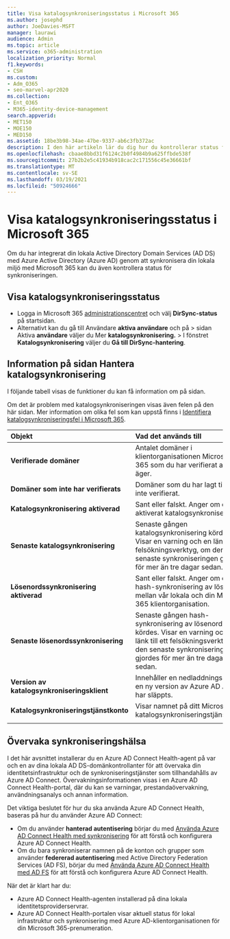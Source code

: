 ```yaml
---
title: Visa katalogsynkroniseringsstatus i Microsoft 365
ms.author: josephd
author: JoeDavies-MSFT
manager: laurawi
audience: Admin
ms.topic: article
ms.service: o365-administration
localization_priority: Normal
f1.keywords:
- CSH
ms.custom:
- Adm_O365
- seo-marvel-apr2020
ms.collection:
- Ent_O365
- M365-identity-device-management
search.appverid:
- MET150
- MOE150
- MED150
ms.assetid: 18be3b98-34ae-47be-9337-ab6c3fb372ac
description: I den här artikeln lär du dig hur du kontrollerar status för katalogsynkroniseringen i Office 365.
ms.openlocfilehash: cbaae8bbd31f6124c2b0f4984b9a625ffbde538f
ms.sourcegitcommit: 27b2b2e5c41934b918cac2c171556c45e36661bf
ms.translationtype: MT
ms.contentlocale: sv-SE
ms.lasthandoff: 03/19/2021
ms.locfileid: "50924666"
---
```

# <a name="view-directory-synchronization-status-in-microsoft-365"></a>Visa katalogsynkroniseringsstatus i Microsoft 365

Om du har integrerat din lokala Active Directory Domain Services (AD DS) med Azure Active Directory (Azure AD) genom att synkronisera din lokala miljö med Microsoft 365 kan du även kontrollera status för synkroniseringen.
  
## <a name="view-directory-synchronization-status"></a>Visa katalogsynkroniseringsstatus

- Logga in Microsoft 365 [administrationscentret](https://admin.microsoft.com) och välj **DirSync-status** på startsidan.
- Alternativt kan du gå till Användare **aktiva användare** och på \> sidan Aktiva **användare** väljer du Mer **katalogsynkronisering.** \>  I fönstret **Katalogsynkronisering** väljer du **Gå till DirSync-hantering**.

## <a name="information-on-the-manage-directory-synchronization-page"></a>Information på sidan Hantera katalogsynkronisering

I följande tabell visas de funktioner du kan få information om på sidan.
  
Om det är problem med katalogsynkroniseringen visas även felen på den här sidan. Mer information om olika fel som kan uppstå finns i [Identifiera katalogsynkroniseringsfel i Microsoft 365](identify-directory-synchronization-errors.md).
  
|Objekt|Vad det används till|
|:-----|:-----|
|**Verifierade domäner** | Antalet domäner i klientorganisationen Microsoft 365 som du har verifierat att du äger. |
|**Domäner som inte har verifierats** | Domäner som du har lagt till, men inte verifierat. |
|**Katalogsynkronisering aktiverad** |Sant eller falskt. Anger om du har aktiverat katalogsynkronisering. |
|**Senaste katalogsynkronisering** | Senaste gången katalogsynkronisering kördes. Visar en varning och en länk till ett felsökningsverktyg, om den senaste synkroniseringen gjordes för mer än tre dagar sedan. |
|**Lösenordssynkronisering aktiverad** | Sant eller falskt. Anger om du har hash-synkronisering av lösenord mellan vår lokala och din Microsoft 365 klientorganisation. |
|**Senaste lösenordssynkronisering** | Senaste gången hash-synkronisering av lösenord kördes. Visar en varning och en länk till ett felsökningsverktyg, om den senaste synkroniseringen gjordes för mer än tre dagar sedan. |
|**Version av katalogsynkroniseringsklient** | Innehåller en nedladdningslänk om en ny version av Azure AD Anslut har släppts. |
|**Katalogsynkroniseringstjänstkonto** | Visar namnet på ditt Microsoft 365 katalogsynkroniseringstjänstkonto. |
|||

## <a name="monitor-synchronization-health"></a>Övervaka synkroniseringshälsa

I det här avsnittet installerar du en Azure AD Connect Health-agent på var och en av dina lokala AD DS-domänkontrollanter för att övervaka din identitetsinfrastruktur och de synkroniseringstjänster som tillhandahålls av Azure AD Connect. Övervakningsinformationen visas i en Azure AD Connect Health-portal, där du kan se varningar, prestandaövervakning, användningsanalys och annan information.

Det viktiga beslutet för hur du ska använda Azure AD Connect Health, baseras på hur du använder Azure AD Connect:

- Om du använder **hanterad autentisering** börjar du med [Använda Azure AD Connect Health med synkronisering](/azure/active-directory/connect-health/active-directory-aadconnect-health-sync) för att förstå och konfigurera Azure AD Connect Health.
- Om du bara synkroniserar namnen på de konton och grupper som använder **federerad autentisering** med Active Directory Federation Services (AD FS), börjar du med [Använda Azure AD Connect Health med AD FS](/azure/active-directory/connect-health/active-directory-aadconnect-health-adfs) för att förstå och konfigurera Azure AD Connect Health.

När det är klart har du:

- Azure AD Connect Health-agenten installerad på dina lokala identitetsproviderservrar.
- Azure AD Connect Health-portalen visar aktuell status för lokal infrastruktur och synkronisering med Azure AD-klientorganisationen för din Microsoft 365-prenumeration.